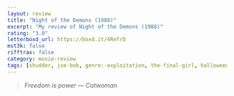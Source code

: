 ```yaml
---
layout: review
title: "Night of the Demons (1988)"
excerpt: "My review of Night of the Demons (1988)"
rating: "3.0"
letterboxd_url: https://boxd.it/4RefrD
mst3k: false
rifftrax: false
category: movie-review
tags: [shudder, joe-bob, genre:-exploitation, the-final-girl, halloween-horror]
---
```


<blockquote><i>Freedom is power
</i><i>— Catwoman</i></blockquote>
